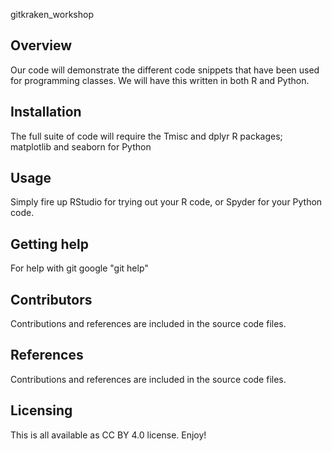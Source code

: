 gitkraken_workshop
## Overview
Our code will demonstrate the different code snippets that have been used for programming
classes. We will have this written in both R and Python. 

## Installation
The full suite of code will require the Tmisc and dplyr R packages; 
matplotlib and seaborn for Python

## Usage
Simply fire up RStudio for trying out your R code, or Spyder for your Python code.

## Getting help
For help with git google "git help"

## Contributors
Contributions and references are included in the source code files.

## References
Contributions and references are included in the source code files.

## Licensing
This is all available as CC BY 4.0 license. Enjoy!

